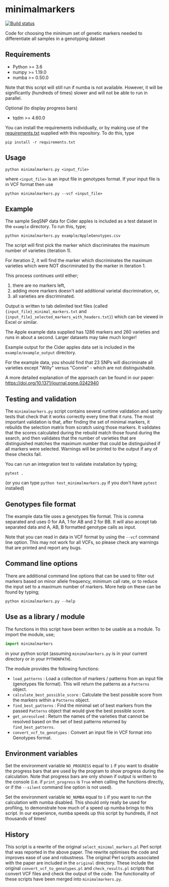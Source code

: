 # minimalmarkers

[![Build status](https://github.com/chryswoods/minimalmarkers/workflows/CI/badge.svg)](https://github.com/chryswoods/minimalmarkers/actions?query=workflow%3ACI)

Code for choosing the minimum set of genetic markers needed to differentiate
all samples in a genotyping dataset

## Requirements

* Python >= 3.6
* numpy >= 1.19.0
* numba >= 0.50.0

Note that this script will still run if numba is not available. However, it
will be significantly (hundreds of times) slower and will not be able
to run in parallel.

Optional (to display progress bars)

* tqdm >= 4.60.0

You can install the requirements individually, or by making use
of the [requirements.txt](requirements.txt) supplied with this repository.
To do this, type

```
pip install -r requirements.txt
```

## Usage

```
python minimalmarkers.py <input_file>
```

where `<input_file>` is an input file in genotypes format. If your input
file is in VCF format then use

```
python minimalmarkers.py --vcf <input_file>
```

## Example

The sample SeqSNP data for Cider apples is included as a test dataset
in the `example` directory. To run this, type;

```
python minimalmarkers.py example/AppleGenotypes.csv
```

The script will first pick the marker which discriminates the maximum
number of varieties (iteration 1).

For iteration 2, it will find the marker which discriminates the maximum
varieties which were NOT discriminated by the marker in iteration 1.

This process continues until either;

1. there are no markers left,
2. adding more markers doesn't add additional varietal discrimination, or,
3. all varieties are discriminated.

Output is written to tab delimited text files (called
`{input_file}_minimal_markers.txt` and
`{input_file}_selected_markers_with_headers.txt}`) which can be
viewed in Excel or similar.

The Apple example data supplied has 1286 markers and 260 varieties
and runs in about a second. Larger datasets may take much longer!

Example output for the Cider apples data set is included in the
`example/example_output` directory.

For the example data, you should find that 23 SNPs will discriminate
all varieties except "Willy" versus "Connie" - which are not distinguishable.

A more detailed explanation of the approach can be found in
our paper: https://doi.org/10.1371/journal.pone.0242940

## Testing and validation

The `minimalmarkers.py` script contains several runtime validation
and sanity tests that check that it works correctly every time
that it runs. The most important validation is that, after finding the
set of minimal markers, it rebuilds the selection matrix from scratch using
those markers. It validates that the scores calculated during the rebuild
match those found during the search, and then validates that the number
of varieties that are distinguished matches the maximum number that could
be distinguished if all markers were selected. Warnings will be printed
to the output if any of these checks fail.

You can run an integration test to validate installation by typing;

```
pytest .
```

(or you can type `python test_minimalmarkers.py` if you don't have
`pytest` installed)

## Genotypes file format

The example data file uses a genotypes file format. This is comma separated
and uses 0 for AA, 1 for AB and 2 for BB. It will also accept tab separated
data and A, AB, B formatted genotype calls as input.

Note that you can read in data in VCF format by using the `--vcf` command
line option. This may not work for all VCFs, so please check any warnings
that are printed and report any bugs.

## Command line options

There are additional command line options that can be used to filter
out markers based on minor allele frequency, minimum call rate, or
to reduce the input set to a maximum number of markers. More help
on these can be found by typing;

```
python minimalmarkers.py --help
```

## Use as a library / module

The functions in this script have been written to be usable as a
module. To import the module, use;

```python
import minimalmarkers
```

in your python script (assuming `minimalmarkers.py` is in your current
directory or in your `PYTHONPATH`).

The module provides the following functions:

* `load_patterns` : Load a collection of markers / patterns from
   an input file (genotypes file format). This will return
   the patterns as a `Patterns` object.
* `calculate_best_possible_score` : Calculate the best possible score
   from the markers within a `Patterns` object.
* `find_best_patterns` : Find the minimal set of best markers from
   the passed `Patterns` object that would give the best possible score.
* `get_unresolved` : Return the names of the varieties that cannot be
   resolved based on the set of best patterns returned by
   `find_best_patterns`.
* `convert_vcf_to_genotypes` : Convert an input file in VCF format into
   Genotypes format.

## Environment variables

Set the environment variable `NO_PROGRESS` equal to `1` if you want to
disable the progress bars that are used by the program to show progress
during the calculation. Note that progress bars are only shown if
output is written to the console (i.e. if `print_progress` is `True`
when calling the functions directly, or if the `--silent` command line
option is not used).

Set the environment variable `NO_NUMBA` equal to `1` if you want
to run the calculation with numba disabled. This should only really
be used for profiling, to demonstrate how much of a speed up numba
brings to this script. In our experience, numba speeds up this
script by hundreds, if not thousands of times!

## History

This script is a rewrite of the original `select_minimal_markers.pl` Perl
script that was reported in the above paper. The rewrite optimises the code
and improves ease of use and robustness. The original Perl scripts
associated with the paper are included in the `original` directory.
These include the original `convert_vcf_to_genotypes.pl` and
`check_results.pl` scripts that convert VCF files and check the output
of the code. The functionality of these scripts have been merged into
`minimalmarkers.py`.
